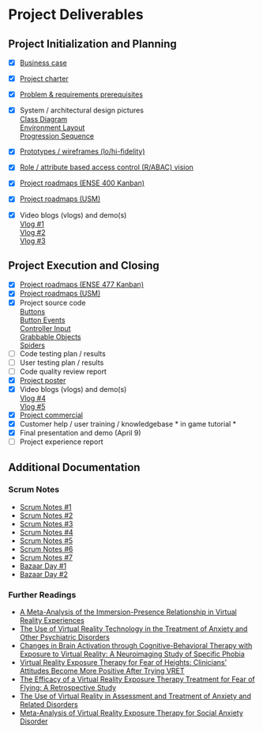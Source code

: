 # Project Deliverables

## Project Initialization and Planning
- [X] [Business case](./business_case.pdf)
- [X] [Project charter](./project_charter.pdf) 
- [X] [Problem & requirements prerequisites](./project_requirements.pdf)
- [X] System / architectural design pictures  
  [Class Diagram](./ClassDiagram.pdf)  
  [Environment Layout](./environment_layout.pdf)  
  [Progression Sequence](./environment_progression_sequence.pdf)  
- [X] [Prototypes / wireframes (lo/hi-fidelity)](./lo_fi_prototypes.pdf)
- [X] [Role / attribute based access control (R/ABAC) vision](./raci_chart.pdf)
- [X] [Project roadmaps (ENSE 400 Kanban)](https://github.com/SquareSquire286/Team-Edentata-VR-Project/projects/1)
- [X] [Project roadmaps (USM)](https://github.com/SquareSquire286/Team-Edentata-VR-Project/projects/2)
- [X] Video blogs (vlogs) and demo(s)  
  [Vlog #1](https://www.youtube.com/watch?v=nNTIOCdFI7Q)  
  [Vlog #2](https://youtu.be/FFGHzaU3o5I)  
  [Vlog #3](https://youtu.be/Z-OLgdAkyOI)  


## Project Execution and Closing
- [X] [Project roadmaps (ENSE 477 Kanban)](https://github.com/SquareSquire286/Team-Edentata-VR-Project/projects/3)
- [X] [Project roadmaps (USM)](https://github.com/SquareSquire286/Team-Edentata-VR-Project/projects/2)
- [X] Project source code   
  [Buttons](../Source%20Code/Buttons)  
  [Button Events](../Source%20Code/Button%20Events)  
  [Controller Input](../Source%20Code/Controller%20Input)  
  [Grabbable Objects](../Source%20Code/Grabbable%20Objects)  
  [Spiders](Source%20Code/Spiders)   
- [ ] Code testing plan / results
- [ ] User testing plan / results
- [ ] Code quality review report
- [X] [Project poster](Project_Poster.pdf)
- [X] Video blogs (vlogs) and demo(s)  
  [Vlog #4](https://youtu.be/ifcloafs_rU)  
  [Vlog #5](https://youtu.be/l-9Ft43D0aw)
- [X] [Project commercial](https://youtu.be/1JCVEE52tXU)
- [X] Customer help / user training / knowledgebase * in game tutorial *
- [X] Final presentation and demo (April 9)
- [ ] Project experience report

## Additional Documentation
### Scrum Notes
- [Scrum Notes #1](Scrum_Notes/Scrum_Notes_1_9-24.pdf)
- [Scrum Notes #2](Scrum_Notes/Scrum_Notes_2_10-8.pdf)
- [Scrum Notes #3](Scrum_Notes/Scrum_Notes_3_10-22.pdf)
- [Scrum Notes #4](Scrum_Notes/Scrum_Notes_4_11-19.pdf)
- [Scrum Notes #5](Scrum_Notes/Scrum_Notes_5_2-8.pdf)
- [Scrum Notes #6](Scrum_Notes/Scrum_Notes_6_2-14.pdf)
- [Scrum Notes #7](Scrum_Notes/Scrum_Notes_7_3-15.pdf)
- [Bazaar Day #1](Scrum_Notes/Project_Bazaar_Day1_1-25.pdf)
- [Bazaar Day #2](Scrum_Notes/Project_Bazaar_Day2_3-1.pdf)
### Further Readings
- [A Meta-Analysis of the Immersion-Presence Relationship in Virtual Reality Experiences](./Further_Readings/A_meta-analysis_of_the_immersion-presence_relationship_in_virtual_reality_experiences_IJVAR.pdf)
- [The Use of Virtual Reality Technology in the Treatment of Anxiety and Other Psychiatric Disorders](https://www.ncbi.nlm.nih.gov/pmc/articles/PMC5421394/)
- [Changes in Brain Activation through Cognitive-Behavioral Therapy with Exposure to Virtual Reality: A Neuroimaging Study of Specific Phobia](https://pubmed.ncbi.nlm.nih.gov/34441804/)
- [Virtual Reality Exposure Therapy for Fear of Heights: Clinicians’ Attitudes Become More Positive After Trying VRET](https://www.frontiersin.org/articles/10.3389/fpsyg.2021.671871/full)
- [The Efficacy of a Virtual Reality Exposure Therapy Treatment for Fear of Flying: A Retrospective Study](https://www.frontiersin.org/articles/10.3389/fpsyg.2021.641393/full)
- [The Use of Virtual Reality in Assessment and Treatment of Anxiety and Related Disorders](https://onlinelibrary.wiley.com/doi/10.1002/cpp.2623)
- [Meta-Analysis of Virtual Reality Exposure Therapy for Social Anxiety Disorder](https://www.cambridge.org/core/journals/psychological-medicine/article/metaanalysis-of-virtual-reality-exposure-therapy-for-social-anxiety-disorder/F31E7D26EF8C24671E3097B98FD3996F)
